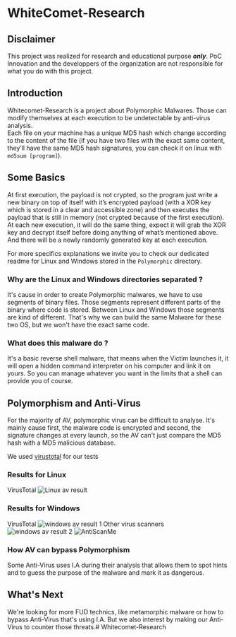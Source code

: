# WhiteComet-Research

## Disclaimer

This project was realized for research and educational purpose ***only***. PoC Innovation and the developpers of the organization are not responsible for what you do with this project.

## Introduction

Whitecomet-Research is a project about Polymorphic Malwares. Those can modify themselves at each execution to be undetectable by anti-virus analysis.  
Each file on your machine has a unique MD5 hash which change according to the content of the file (if you have two files with the exact same content, they’ll have the same MD5 hash signatures, you can check it on linux with `md5sum [program]`). 


## Some Basics

At first execution, the payload is not crypted, so the program just write a new binary on top of itself with it’s encrypted payload (with a XOR key which is stored in a clear and accessible zone) and then executes the payload that is still in memory (not crypted because of the first execution).  
At each new execution, it will do the same thing, expect it will grab the XOR key and decrypt itself before doing anything of what’s mentioned above. And there will be a newly randomly generated key at each execution.

For more specifics explanations we invite you to check our dedicated readme for Linux and Windows stored in the `Polymorphic` directory.

### Why are the Linux and Windows directories separated ?

It's cause in order to create Polymorphic malwares, we have to use segments of binary files. Those segments represent different parts of the binary where code is stored.
Between Linux and Windows those segments are kind of different. That's why we can build the same Malware for these two OS, but we won't have the exact same code.

### What does this malware do ?

It's a basic reverse shell malware, that means when the Victim launches it, it will open a hidden command interpreter on his computer and link it on yours. So you can manage whatever you want in the limits that a shell can provide you of course.

## Polymorphism and Anti-Virus

For the majority of AV, polymorphic virus can be difficult to analyse. It's mainly cause first, the malware code is encrypted and second, the signature changes at every launch, so the AV can't just compare the MD5 hash with a MD5 malicious database.

We used [virustotal](https://www.virustotal.com) for our tests

### Results for Linux
VirusTotal
![Linux av result](https://media.discordapp.net/attachments/553270916570939422/705782405474156624/2020-05-01-160700_1187x817_scrot.png)

### Results for Windows
VirusTotal
![windows av result 1](https://media.discordapp.net/attachments/553270916570939422/710856571931852840/unknown.png)
Other virus scanners
![windows av result 2](https://media.discordapp.net/attachments/553270916570939422/710895246204207205/unknown.png)
![AntiScanMe](https://media.discordapp.net/attachments/553270916570939422/710888465432051762/UrawXTs2TIph.png)

### How AV can bypass Polymorphism

Some Anti-Virus uses I.A during their analysis that allows them to spot hints and to guess the purpose of the malware and mark it as dangerous.

## What's Next

We're looking for more FUD technics, like metamorphic malware or how to bypass Anti-Virus that's using I.A. But we also interest by making our Anti-Virus to counter those threats.# Whitecomet-Research
